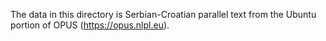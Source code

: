 The data in this directory is Serbian-Croatian parallel text from the
Ubuntu portion of OPUS (https://opus.nlpl.eu).
